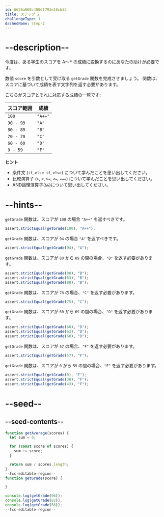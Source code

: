 ```yaml
---
id: 6626a060c4006f793e10cb33
title: ステップ 2
challengeType: 1
dashedName: step-2
---
```


# --description--

今度は、ある学生のスコアを A～F の成績に変換するのにあなたの助けが必要です。

数値 `score` を引数として受け取る `getGrade` 関数を完成させましょう。 関数は、スコアに基づいて成績を表す文字列を返す必要があります。

こちらがスコアとそれに対応する成績の一覧です:

| スコア範囲     | 成績      |
| --------- | ------- |
| `100`     | `"A++"` |
| `90 - 99` | `"A"`   |
| `80 - 89` | `"B"`   |
| `70 - 79` | `"C"`   |
| `60 - 69` | `"D"`   |
| `0 - 59`  | `"F"`   |


**ヒント**

- 条件文 (`if`, `else if`, `else`) について学んだことを思い出してください。
- 比較演算子 (`>`, `<`, `>=`, `<=`, `===`) について学んだことを思い出してください。
- AND論理演算子(`&&`)について思い出してください。

# --hints--

`getGrade` 関数は、スコアが `100` の場合 `"A++"` を返すべきです。

```js
assert.strictEqual(getGrade(100), "A++");
```

`getGrade` 関数は、スコアが `94` の場合 `"A"` を返すべきです。

```js
assert.strictEqual(getGrade(94), "A");
```

`getGrade` 関数は、スコアが `80` から `89` の間の場合、`"B"` を返す必要があります。

```js
assert.strictEqual(getGrade(80), "B");
assert.strictEqual(getGrade(83), "B");
assert.strictEqual(getGrade(88), "B");
```

`getGrade` 関数は、スコアが `78` の場合、`"C"` を返す必要があります。

```js
assert.strictEqual(getGrade(75), "C");
```

`getGrade` 関数は、スコアが `60` から `69` の間の場合、`"D"` を返す必要があります。

```js
assert.strictEqual(getGrade(60), "D");
assert.strictEqual(getGrade(63), "D");
assert.strictEqual(getGrade(68), "D");
```

`getGrade` 関数は、スコアが `57` の場合、`"F"` を返す必要があります。

```js
assert.strictEqual(getGrade(57), "F");
```

`getGrade` 関数は、スコアが `0` から `59` の間の場合、`"F"` を返す必要があります。

```js
assert.strictEqual(getGrade(0), "F");
assert.strictEqual(getGrade(30), "F");
assert.strictEqual(getGrade(43), "F");
```

# --seed--

## --seed-contents--

```js
function getAverage(scores) {
  let sum = 0;

  for (const score of scores) {
    sum += score;
  }

  return sum / scores.length;
}
--fcc-editable-region--
function getGrade(score) {

}

console.log(getGrade(96));
console.log(getGrade(82));
console.log(getGrade(56));
--fcc-editable-region--
```
